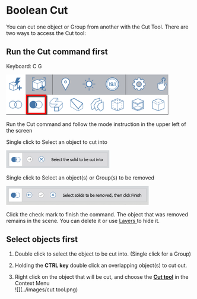 # Boolean Cut

You can cut one object or Group from another with the Cut Tool. There are two ways to access the Cut tool:

## Run the Cut command first

Keyboard: C G

![](/assets/cut_tool.png)

Run the Cut command and follow the mode instruction in the upper left of the screen

Single click to Select an object to cut into

![](/assets/cut_mode01.png)

Single click to Select an object\(s\) or Group\(s\) to be removed

![](/assets/cut_mode02.png)

Click the check mark to finish the command. The object that was removed remains in the scene. You can delete it or use [Layers ](/tool-library/Layers.md)to hide it.

## Select objects first

1. Double click to select the object to be cut into. \(Single click for a Group\)

2. Holding the **CTRL key** double click an overlapping object\(s\) to cut out.

3. Right click on the object that will be cut, and choose the [**Cut tool**](/tool-library/boolean-operations.md) in the Context Menu  
   ![](../images/cut tool.png)




